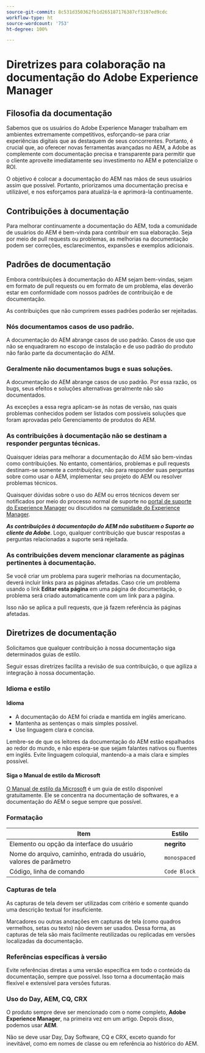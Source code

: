 ```yaml
---
source-git-commit: 8c531d350362fb1d265187176387cf3197ed9cdc
workflow-type: ht
source-wordcount: '753'
ht-degree: 100%

---
```

# Diretrizes para colaboração na documentação do Adobe Experience Manager

## Filosofia da documentação

Sabemos que os usuários do Adobe Experience Manager trabalham em ambientes extremamente competitivos, esforçando-se para criar experiências digitais que as destaquem de seus concorrentes. Portanto, é crucial que, ao oferecer novas ferramentas avançadas no AEM, a Adobe as complemente com documentação precisa e transparente para permitir que o cliente aproveite imediatamente seu investimento no AEM e potencialize o ROI.

O objetivo é colocar a documentação do AEM nas mãos de seus usuários assim que possível. Portanto, priorizamos uma documentação precisa e utilizável, e nos esforçamos para atualizá-la e aprimorá-la continuamente.

## Contribuições à documentação

Para melhorar continuamente a documentação do AEM, toda a comunidade de usuários do AEM é bem-vinda para contribuir em sua elaboração. Seja por meio de pull requests ou problemas, as melhorias na documentação podem ser correções, esclarecimentos, expansões e exemplos adicionais.

## Padrões de documentação

Embora contribuições à documentação do AEM sejam bem-vindas, sejam em formato de pull requests ou em formato de um problema, elas deverão estar em conformidade com nossos padrões de contribuição e de documentação.

As contribuições que não cumprirem esses padrões poderão ser rejeitadas.

### Nós documentamos casos de uso padrão.

A documentação do AEM abrange casos de uso padrão. Casos de uso que não se enquadrarem no escopo de instalação e de uso padrão do produto não farão parte da documentação do AEM.

### Geralmente não documentamos bugs e suas soluções.

A documentação do AEM abrange casos de uso padrão. Por essa razão, os bugs, seus efeitos e soluções alternativas geralmente não são documentados.

As exceções a essa regra aplicam-se às notas de versão, nas quais problemas conhecidos podem ser listados com possíveis soluções que foram aprovadas pelo Gerenciamento de produtos do AEM.

### As contribuições à documentação não se destinam a responder perguntas técnicas.

Quaisquer ideias para melhorar a documentação do AEM são bem-vindas como contribuições. No entanto, comentários, problemas e pull requests destinam-se somente a *contribuições*, não para responder suas perguntas sobre como usar o AEM, implementar seu projeto do AEM ou resolver problemas técnicos.

Quaisquer dúvidas sobre o uso do AEM ou erros técnicos devem ser notificados por meio do processo normal de suporte no [portal de suporte do Experience Manager](https://experienceleague.adobe.com/?support-solution=Experience+Manager&amp;lang=pt-BR#home) ou discutidos na [comunidade do Experience Manager](https://experienceleaguecommunities.adobe.com/t5/adobe-experience-manager/ct-p/adobe-experience-manager-community).

***As contribuições à documentação do AEM não substituem o Suporte ao cliente da Adobe***. Logo, qualquer contribuição que buscar respostas a perguntas relacionadas a suporte será rejeitada.

### As contribuições devem mencionar claramente as páginas pertinentes à documentação.

Se você criar um problema para sugerir melhorias na documentação, deverá incluir links para as páginas afetadas. Caso crie um problema usando o link **Editar esta página** em uma página de documentação, o problema será criado automaticamente com um link para a página.

Isso não se aplica a pull requests, que já fazem referência às páginas afetadas.

## Diretrizes de documentação

Solicitamos que qualquer contribuição à nossa documentação siga determinados guias de estilo.

Seguir essas diretrizes facilita a revisão de sua contribuição, o que agiliza a integração à nossa documentação.

### Idioma e estilo

#### Idioma

* A documentação do AEM foi criada e mantida em inglês americano.
* Mantenha as sentenças o mais simples possível.
* Use linguagem clara e concisa.

Lembre-se de que os leitores da documentação do AEM estão espalhados ao redor do mundo, e não espera-se que sejam falantes nativos ou fluentes em inglês. Evite linguagem coloquial, mantendo-a a mais clara e simples possível.

#### Siga o Manual de estilo da Microsoft

[O Manual de estilo da Microsoft](https://docs.microsoft.com/pt-br/style-guide/welcome/) é um guia de estilo disponível gratuitamente. Ele se concentra na documentação de softwares, e a documentação do AEM o segue sempre que possível.

### Formatação

| Item | Estilo |
|---|---|
| Elemento ou opção da interface do usuário | **negrito** |
| Nome do arquivo, caminho, entrada do usuário, valores de parâmetro | `monospaced` |
| Código, linha de comando | ```Code Block``` |

### Capturas de tela

As capturas de tela devem ser utilizadas com critério e somente quando uma descrição textual for insuficiente.

Marcadores ou outras anotações em capturas de tela (como quadros vermelhos, setas ou texto) não devem ser usados. Dessa forma, as capturas de tela são mais facilmente reutilizadas ou replicadas em versões localizadas da documentação.

### Referências específicas à versão

Evite referências diretas a uma versão específica em todo o conteúdo da documentação, sempre que possível. Isso torna a documentação mais flexível e extensível para versões futuras.

### Uso do Day, AEM, CQ, CRX

O produto sempre deve ser mencionado com o nome completo, **Adobe Experience Manager**, na primeira vez em um artigo. Depois disso, podemos usar **AEM**.

Não se deve usar Day, Day Software, CQ e CRX, exceto quando for inevitável, como em nomes de classe ou em referência ao histórico do AEM.
